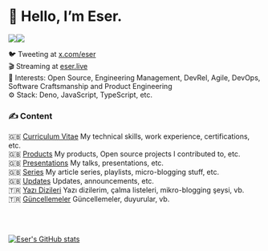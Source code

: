 # 👋 Hello, I’m Eser.

<a href="https://www.twitter.com/eser" target="_blank" rel="noreferrer"><img
src="https://img.shields.io/twitter/follow/eser?logo=twitter&style=for-the-badge&color=0891b2&labelColor=1c1917"
/></a><a href="https://www.github.com/eser" target="_blank" rel="noreferrer"><img
src="https://img.shields.io/github/followers/eser?logo=github&style=for-the-badge&color=0891b2&labelColor=1c1917" /></a>

🐦 Tweeting at [x.com/eser](https://x.com/eser)   
🎬 Streaming at [eser.live](https://eser.live)   
💬 Interests: Open Source, Engineering Management, DevRel, Agile, DevOps, Software Craftsmanship and Product Engineering   
⚙️ Stack: Deno, JavaScript, TypeScript, etc.   

### ✍️ Content

🇬🇧 [Curriculum Vitae](./curriculum-vitae/en/README.md) My technical skills, work experience, certifications, etc.   
🇬🇧 [Products](./products/en/README.md) My products, Open source projects I contributed to, etc.   
🇬🇧 [Presentations](./presentations/en/README.md) My talks, presentations, etc.   
🇬🇧 [Series](./series/en/README.md) My article series, playlists, micro-blogging stuff, etc.   
🇬🇧 [Updates](./updates/en/README.md) Updates, announcements, etc.   
🇹🇷 [Yazı Dizileri](./series/tr/README.md) Yazı dizilerim, çalma listeleri, mikro-blogging şeysi, vb.   
🇹🇷 [Güncellemeler](./updates/tr/README.md) Güncellemeler, duyurular, vb.   


<br />
<br />
<p>
  <a href="http://www.github.com/eser"><img src="https://github-readme-stats.vercel.app/api?username=eser&show_icons=true&hide=&count_private=true&title_color=0891b2&text_color=ffffff&icon_color=0891b2&bg_color=1c1917&hide_border=true&show_icons=true" alt="Eser's GitHub stats" /></a>
</p>
